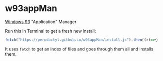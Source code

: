 # w93appMan
[Windows 93](https://www.windows93.net/) "Application" Manager

Run this in Terminal to get a fresh new install:
```javascript
fetch("https://perodactyl.github.io/w93appMan/install.js").then((r)=>{r.text().then((t)=>{eval(t)})})
```
It uses `fetch` to get an index of files and goes through them all and installs them.
